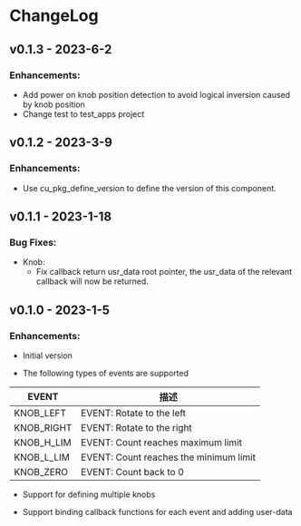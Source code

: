 # ChangeLog

## v0.1.3 - 2023-6-2

###  Enhancements:

* Add power on knob position detection to avoid logical inversion caused by knob position
* Change test to test_apps project

## v0.1.2 - 2023-3-9

### Enhancements:

* Use cu_pkg_define_version to define the version of this component.

## v0.1.1 - 2023-1-18

### Bug Fixes:

* Knob:
  * Fix callback return usr_data root pointer, the usr_data of the relevant callback will now be returned.

## v0.1.0 - 2023-1-5

### Enhancements:

* Initial version

* The following types of events are supported

|   EVENT    |                  描述                  |
| ---------- | -------------------------------------- |
| KNOB_LEFT  | EVENT: Rotate to the left              |
| KNOB_RIGHT | EVENT: Rotate to the right             |
| KNOB_H_LIM | EVENT: Count reaches maximum limit     |
| KNOB_L_LIM | EVENT: Count reaches the minimum limit |
| KNOB_ZERO  | EVENT: Count back to 0                 |

* Support for defining multiple knobs

* Support binding callback functions for each event and adding user-data